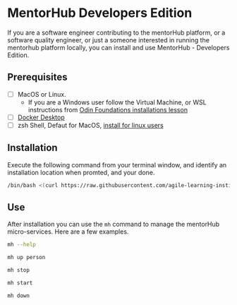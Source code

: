 # MentorHub Developers Edition

If you are a software engineer contributing to the mentorHub platform, or a software quality engineer, or just a someone interested in running the mentorhub platform locally, you can install and use MentorHub - Developers Edition.

## Prerequisites

- [ ] MacOS or Linux.
  - If you are a Windows user follow the Virtual Machine, or WSL instructions from [Odin Foundations installations lesson](https://www.theodinproject.com/lessons/foundations-installations#os-installation)
- [ ] [Docker Desktop](https://www.docker.com/products/docker-desktop/)
- [ ] zsh Shell, Defaut for MacOS, [install for linux users](https://phoenixnap.com/kb/install-zsh-ubuntu)

## Installation

Execute the following command from your terminal window, and identify an installation location when promted, and your done.

```bash
/bin/bash <(curl https://raw.githubusercontent.com/agile-learning-institute/mentorHub/main/mentorHub-developer-edition/install)
```

## Use

After installation you can use the ``mh`` command to manage the mentorHub micro-services. Here are a few examples.

```bash
mh --help
```

```bash
mh up person
```

```bash
mh stop
```

```bash
mh start
```

```bash
mh down
```
